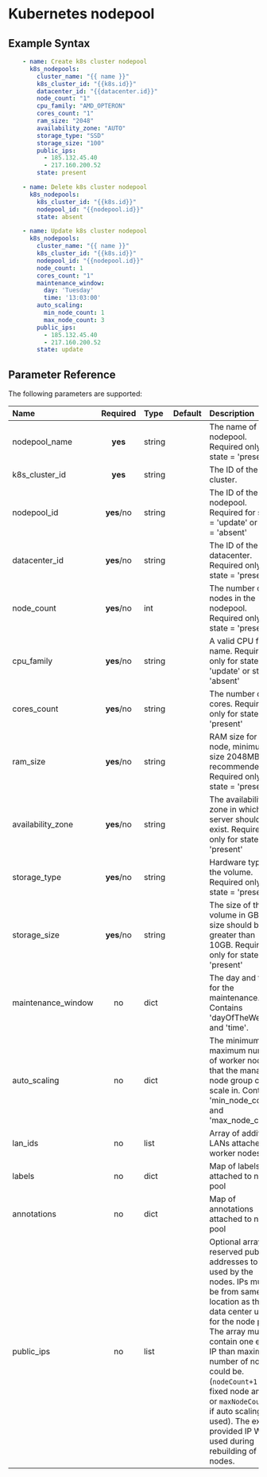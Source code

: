 # Kubernetes nodepool

## Example Syntax

```yaml
    - name: Create k8s cluster nodepool
      k8s_nodepools:
        cluster_name: "{{ name }}"
        k8s_cluster_id: "{{k8s.id}}"
        datacenter_id: "{{datacenter.id}}"
        node_count: "1"
        cpu_family: "AMD_OPTERON"
        cores_count: "1"
        ram_size: "2048"
        availability_zone: "AUTO"
        storage_type: "SSD"
        storage_size: "100"
        public_ips:
          - 185.132.45.40
          - 217.160.200.52
        state: present

    - name: Delete k8s cluster nodepool
      k8s_nodepools:
        k8s_cluster_id: "{{k8s.id}}"
        nodepool_id: "{{nodepool.id}}"
        state: absent

    - name: Update k8s cluster nodepool
      k8s_nodepools:
        cluster_name: "{{ name }}"
        k8s_cluster_id: "{{k8s.id}}"
        nodepool_id: "{{nodepool.id}}"
        node_count: 1
        cores_count: "1"
        maintenance_window:
          day: 'Tuesday'
          time: '13:03:00'
        auto_scaling:
          min_node_count: 1
          max_node_count: 3
        public_ips:
          - 185.132.45.40
          - 217.160.200.52
        state: update
```

## Parameter Reference

The following parameters are supported:

| Name | Required | Type | Default | Description |
| :--- | :---: | :--- | :--- | :--- |
| nodepool\_name | **yes** | string |  | The name of the nodepool. Required only for state = 'present' |
| k8s\_cluster\_id | **yes** | string |  | The ID of the cluster. |
| nodepool\_id | **yes**/no | string |  | The ID of the nodepool. Required for state = 'update' or state = 'absent' |
| datacenter\_id | **yes**/no | string |  | The ID of the datacenter. Required only for state = 'present' |
| node\_count | **yes**/no | int |  | The number of nodes in the nodepool. Required only for state = 'present' |
| cpu\_family | **yes**/no | string |  | A valid CPU family name. Required only for state = 'update' or state = 'absent' |
| cores\_count | **yes**/no | string |  | The number of cores. Required only for state = 'present' |
| ram\_size | **yes**/no | string |  | RAM size for node, minimum size 2048MB is recommended. Required only for state = 'present' |
| availability\_zone | **yes**/no | string |  | The availability zone in which the server should exist. Required only for state = 'present' |
| storage\_type | **yes**/no | string |  | Hardware type of the volume. Required only for state = 'present' |
| storage\_size | **yes**/no | string |  | The size of the volume in GB. The size should be greater than 10GB. Required only for state = 'present' |
| maintenance\_window | no | dict |  | The day and time for the maintenance. Contains 'dayOfTheWeek' and 'time'. |
| auto\_scaling | no | dict |  | The minimum and maximum number of worker nodes that the managed node group can scale in. Contains 'min\_node\_count' and 'max\_node\_count'. |
| lan\_ids | no | list |  | Array of additional LANs attached to worker nodes |
| labels | no | dict |  | Map of labels attached to node pool |
| annotations | no | dict |  | Map of annotations attached to node pool |
| public\_ips | no | list |  | Optional array of reserved public IP addresses to be used by the nodes. IPs must be from same location as the data center used for the node pool. The array must contain one extra IP than maximum number of nodes could be. \(`nodeCount+1` if fixed node amount or `maxNodeCount+1` if auto scaling is used\). The extra provided IP Will be used during rebuilding of nodes. |

